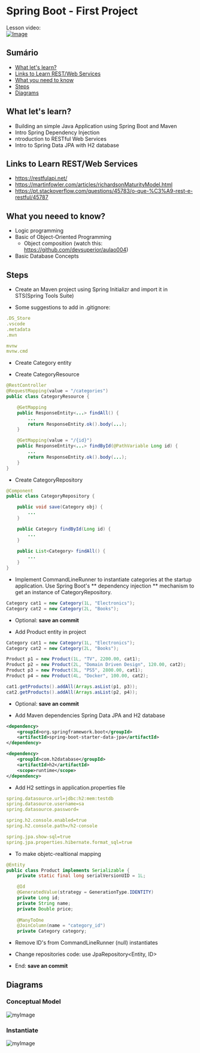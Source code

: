 # Spring Boot - First Project

Lesson video:<br/>
[![Image](https://img.youtube.com/vi/nQr_X62vq-k/mqdefault.jpg "Vídeo no Youtube")](https://youtu.be/nQr_X62vq-k)

## Sumário
- [What let's learn?](#O-que-você-vai-aprender)
- [Links to Learn REST/Web Services](#Links-to-Learn-REST/Web-Services)
- [What you need to know](#What-you-need-to-know)
- [Steps](#Steps)
- [Diagrams](#Diagramas)

## What let's learn?
- Building an simple Java Application using Spring Boot and Maven
- Intro Spring Dependency Injection
- ntroduction to RESTful Web Services
- Intro to Spring Data JPA with H2 database

## Links to Learn REST/Web Services
- https://restfulapi.net/
- https://martinfowler.com/articles/richardsonMaturityModel.html
- https://pt.stackoverflow.com/questions/45783/o-que-%C3%A9-rest-e-restful/45787

## What you neeed to know?

- Logic programming
- Basic of Object-Oriented Programming
  - Object composition (watch this: https://github.com/devsuperior/aulao004)
- Basic Database Concepts 

## Steps

- Create an Maven project using Spring Initializr and import it in STS(Spring Tools Suite)

- Some suggestions to add in .gitignore:

```yml
.DS_Store
.vscode
.metadata
.mvn

mvnw
mvnw.cmd
```

- Create Category entity

- Create CategoryResource

```java
@RestController
@RequestMapping(value = "/categories")
public class CategoryResource {

	@GetMapping
	public ResponseEntity<...> findAll() {
		...
		return ResponseEntity.ok().body(...);
	}

	@GetMapping(value = "/{id}")
	public ResponseEntity<...> findById(@PathVariable Long id) {
		...
		return ResponseEntity.ok().body(...);
	}
}
```

- Create CategoryRepository

```java
@Component
public class CategoryRepository {

	public void save(Category obj) {
		...
	}

	public Category findById(Long id) {
		...
	}
	
	public List<Category> findAll() {
		...
	}
}
```

- Implement CommandLineRunner to instantiate categories at the startup application. Use Spring Boot's ** dependency injection ** mechanism to get an instance of CategoryRepository.
```java
Category cat1 = new Category(1L, "Electronics");
Category cat2 = new Category(2L, "Books");
```

- Optional: **save an commit**

- Add Product entity in project

```java
Category cat1 = new Category(1L, "Electronics");
Category cat2 = new Category(2L, "Books");

Product p1 = new Product(1L, "TV", 2200.00, cat1);
Product p2 = new Product(2L, "Domain Driven Design", 120.00, cat2);
Product p3 = new Product(3L, "PS5", 2800.00, cat1);
Product p4 = new Product(4L, "Docker", 100.00, cat2);

cat1.getProducts().addAll(Arrays.asList(p1, p3));
cat2.getProducts().addAll(Arrays.asList(p2, p4));
```

- Optional: **save an commit**

- Add Maven dependencies Spring Data JPA and H2 database

```xml
<dependency>
	<groupId>org.springframework.boot</groupId>
	<artifactId>spring-boot-starter-data-jpa</artifactId>
</dependency>

<dependency>
	<groupId>com.h2database</groupId>
	<artifactId>h2</artifactId>
	<scope>runtime</scope>
</dependency>
```

- Add H2 settings in application.properties file

```yml
spring.datasource.url=jdbc:h2:mem:testdb
spring.datasource.username=sa
spring.datasource.password=

spring.h2.console.enabled=true
spring.h2.console.path=/h2-console

spring.jpa.show-sql=true
spring.jpa.properties.hibernate.format_sql=true
```

- To make objetc-realtional mapping
```java
@Entity
public class Product implements Serializable {
	private static final long serialVersionUID = 1L;

	@Id
	@GeneratedValue(strategy = GenerationType.IDENTITY)
	private Long id;
	private String name;
	private Double price;
	
	@ManyToOne
	@JoinColumn(name = "category_id")
	private Category category;
```

- Remove ID's from CommandLineRunner (null) instantiates

- Change repositories code: use JpaRepository<Entity, ID>

- End: **save an commit**

## Diagrams

### Conceptual Model

![myImage](https://github.com/devsuperior/aulao005/raw/master/domain-model.png)

### Instantiate

![myImage](https://github.com/devsuperior/aulao005/raw/master/domain-instance.png)
